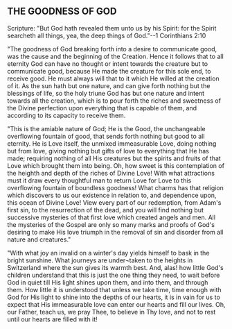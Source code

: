## THE GOODNESS OF GOD ##

Scripture: "But God hath revealed them unto us by his Spirit: for the Spirit searcheth all things, yea, the deep things of God."--1 Corinthians 2:10



"The goodness of God breaking forth into a desire to communicate good, was the cause and the beginning of the Creation. Hence it follows that to all eternity God can have no thought or intent towards the creature but to communicate good, because He made the creature for this sole end, to receive good. He must always will that to it which He willed at the creation of it. As the sun hath but one nature, and can give forth nothing but the blessings of life, so the holy triune God has but one nature and intent towards all the creation, which is to pour forth the riches and sweetness of the Divine perfection upon everything that is capable of them, and according to its capacity to receive them.



"This is the amiable nature of God; He is the Good, the unchangeable overflowing fountain of good, that sends forth nothing but good to all eternity. He is Love itself, the unmixed immeasurable Love, doing nothing but from love, giving nothing but gifts of love to everything that He has made; requiring nothing of all His creatures but the spirits and fruits of that Love which brought them into being. Oh, how sweet is this contemplation of the heighth and depth of the riches of Divine Love! With what attractions must it draw every thoughtful man to return Love for Love to this overflowing fountain of boundless goodness! What charms has that religion which discovers to us our existence in relation to, and dependence upon, this ocean of Divine Love! View every part of our redemption, from Adam's first sin, to the resurrection of the dead, and you will find nothing but successive mysteries of that first love which created angels and men. All the mysteries of the Gospel are only so many marks and proofs of God's desiring to make His love triumph in the removal of sin and disorder from all nature and creatures."



"With what joy an invalid on a winter's day yields himself to bask in the bright sunshine. What journeys are under¬taken to the heights in Switzerland where the sun gives its warmth best. And, alas! how little God's children understand that this is just the one thing they need, to wait before God in quiet till His light shines upon them, and into them, and through them. How little it is understood that unless we take time, time enough with God for His light to shine into the depths of our hearts, it is in vain for us to expect that His immeasurable love can enter our hearts and fill our lives. Oh, our Father, teach us, we pray Thee, to believe in Thy love, and not to rest until our hearts are filled with it!

